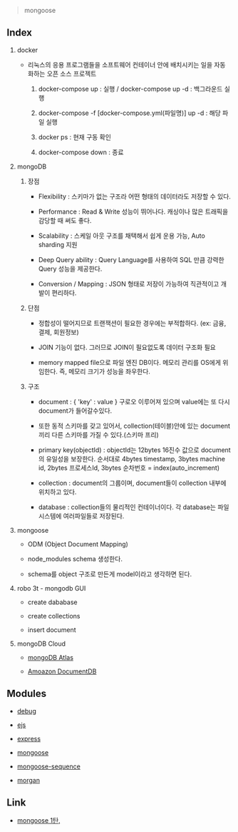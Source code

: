 > mongoose

Index
-----

1. docker
    -   리눅스의 응용 프로그램들을 소프트웨어 컨테이너 안에 배치시키는 일을 자동화하는 오픈 소스 프로젝트
        1. docker-compose up : 실행  /  docker-compose up -d : 백그라운드 실행

        2. docker-compose -f [docker-compose.yml(파일명)] up -d : 해당 파일 실행

        3. docker ps : 현재 구동 확인

        4. docker-compose down : 종료

2. mongoDB
    1. 장점
        - Flexibility : 스키마가 없는 구조라 어떤 형태의 데이터라도 저장할 수 있다.

        - Performance : Read & Write 성능이 뛰어나다. 캐싱이나 많은 트래픽을 감당할 때 써도 좋다.

        - Scalability : 스케일 아웃 구조를 채택해서 쉽게 운용 가능, Auto sharding 지원

        - Deep Query ability : Query Language를 사용하여 SQL 만큼 강력한 Query 성능을 제공한다.

        - Conversion / Mapping : JSON 형태로 저장이 가능하여 직관적이고 개발이 편리하다.

    2. 단점
        - 정합성이 떨어지므로 트랜잭션이 필요한 경우에는 부적합하다. (ex: 금융, 결제, 회원정보)

        - JOIN 기능이 없다. 그러므로 JOIN이 필요없도록 데이터 구조화 필요 

        - memory mapped file으로 파일 엔진 DB이다. 메모리 관리를 OS에게 위임한다. 즉, 메모리 크기가 성능을 좌우한다.

    3. 구조
        - document : { 'key' : value } 구로오 이루어져 있으며 value에는 또 다시 document가 들어갈수있다.

        - 또한 동적 스키마를 갖고 있어서, collection(테이블)안에 있는 document끼리 다른 스키마를 가질 수 있다.(스키마 프리)

        - primary key(objectId) : objectId는 12bytes 16진수 값으로 document의 유일성을 보장한다.
            순서대로 4bytes timestamp, 3bytes machine id, 2bytes 프로세스Id, 3bytes 순차번호 = index(auto_increment)

        - collection : document의 그룹이며, document들이 collection 내부에 위치하고 있다.

        - database : collection들의 물리적인 컨테이너이다. 각 database는 파일시스템에 여러파일들로 저장된다.

3. mongoose
    - ODM (Object Document Mapping) 

    - node_modules schema 생성한다.

    - schema를 object 구조로 만든게 model이라고 생각하면 된다.

4. robo 3t - mongodb GUI
    - create dababase

    - create collections

    - insert document

5. mongoDB Cloud
    - <a href="https://www.mongodb.com/cloud/atlas">mongoDB Atlas</a>

    - <a href="https://aws.amazon.com/ko/documentdb/">Amoazon DocumentDB</a>

Modules
-------

* <a href="https://github.com/visionmedia/debug#readme">debug</a>

* <a href="https://github.com/mde/ejs">ejs</a>

* <a href="http://expressjs.com/">express</a>

* <a href="https://mongoosejs.com/">mongoose</a>

* <a href="https://github.com/ramiel/mongoose-sequence#readme">mongoose-sequence</a>

* <a href="https://github.com/expressjs/morgan#readme">morgan</a>

Link
----

* <a href="https://ljlm0402.netlify.com/nodejs/mongoose.1/">mongoose 1탄, </a>

